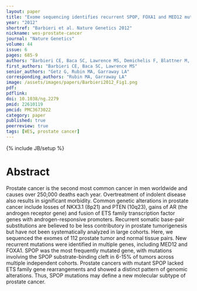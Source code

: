 ```yaml
---
layout: paper
title: "Exome sequencing identifies recurrent SPOP, FOXA1 and MED12 mutations in prostate cancer"
year: "2012"
shortref: "Barbieri et al. Nature Genetics 2012"
nickname: wes-prostate-cancer
journal: "Nature Genetics"
volume: 44
issue: 6
pages: 685-9
authors: "Barbieri CE, Baca SC, Lawrence MS, Demichelis F, Blattner M, Theurillat JP, White TA, Stojanov P, Van Allen E, Stransky N, Nickerson E, Chae SS, Boysen G, Auclair D, Onofrio RC, Park K, Kitabayashi N, MacDonald TY, Sheikh K, Vuong T, Guiducci C, Cibulskis K, Sivachenko A, Carter SL, Saksena G, Voet D, Hussain WM, Ramos AH, Winckler W, Redman MC, Ardlie K, Tewari AK, Mosquera JM, Rupp N, Wild PJ, Moch H, Morrissey C, Nelson PS, Kantoff PW, Gabriel SB, Golub TR, Meyerson M, Lander ES, Getz G, Rubin MA, Garraway LA"
first_authors: "Barbieri CE, Baca SC, Lawrence MS"
senior_authors: "Getz G, Rubin MA, Garraway LA"
corresponding_authors: "Rubin MA, Garraway LA"
image: /assets/images/papers/Barbieri2012_Fig1.png
pdf:
pdflink: 
doi: 10.1038/ng.2279
pmid: 22610119
pmcid: PMC3673022
category: paper
published: true
peerreview: true
tags: [WES, prostate cancer]
---
```

{% include JB/setup %}

# Abstract

Prostate cancer is the second most common cancer in men worldwide and causes over 250,000 deaths each year. Overtreatment of indolent disease also results in significant morbidity. Common genetic alterations in prostate cancer include losses of NKX3.1 (8p21) and PTEN (10q23), gains of AR (the androgen receptor gene) and fusion of ETS family transcription factor genes with androgen-responsive promoters. Recurrent somatic base-pair substitutions are believed to be less contributory in prostate tumorigenesis but have not been systematically analyzed in large cohorts. Here, we sequenced the exomes of 112 prostate tumor and normal tissue pairs. New recurrent mutations were identified in multiple genes, including MED12 and FOXA1. SPOP was the most frequently mutated gene, with mutations involving the SPOP substrate-binding cleft in 6-15% of tumors across multiple independent cohorts. Prostate cancers with mutant SPOP lacked ETS family gene rearrangements and showed a distinct pattern of genomic alterations. Thus, SPOP mutations may define a new molecular subtype of prostate cancer.

